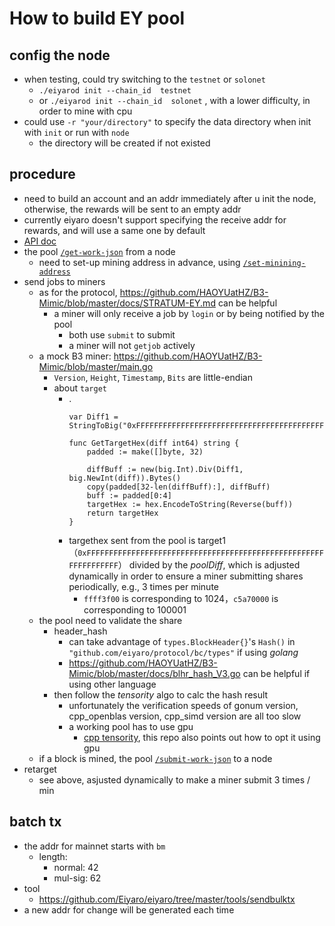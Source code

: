 # How to build EY pool

## config the node
+ when testing, could try switching to the `testnet` or `solonet`
    * `./eiyarod init --chain_id  testnet`
    * or `./eiyarod init --chain_id  solonet` , with a lower difficulty, in order to mine with cpu
+ could use `-r "your/directory"` to specify the data directory when init with `init` or run with `node` 
    * the directory will be created if not existed

## procedure
+ need to build an account and an addr immediately after u init the node, otherwise, the rewards will be sent to an empty addr
+ currently eiyaro doesn't support specifying the receive addr for rewards, and will use a same one by default
+ [API doc](https://github.com/Eiyaro/eiyaro/wiki/API-Reference)
+ the pool [`/get-work-json`](https://github.com/Eiyaro/eiyaro/wiki/API-Reference#get-work-json) from a node
    * need to set-up mining address in advance, using [`/set-minining-address`](https://github.com/Eiyaro/eiyaro/wiki/API-Reference#set-minining-address)
+ send jobs to miners
    * as for the protocol, https://github.com/HAOYUatHZ/B3-Mimic/blob/master/docs/STRATUM-EY.md can be helpful
        - a miner will only receive a job by `login` or by being notified by the pool
            + both use `submit` to submit
            + a miner will not `getjob` actively
    * a mock B3 miner: https://github.com/HAOYUatHZ/B3-Mimic/blob/master/main.go
        - `Version`, `Height`, `Timestamp`, `Bits` are little-endian
        - about `target`
            + .
                ```
                var Diff1 = StringToBig("0xFFFFFFFFFFFFFFFFFFFFFFFFFFFFFFFFFFFFFFFFFFFFFFFFFFFFFFFFFFFFFFFF")

                func GetTargetHex(diff int64) string {
                    padded := make([]byte, 32)

                    diffBuff := new(big.Int).Div(Diff1, big.NewInt(diff)).Bytes()
                    copy(padded[32-len(diffBuff):], diffBuff)
                    buff := padded[0:4]
                    targetHex := hex.EncodeToString(Reverse(buff))
                    return targetHex
                }
                ```
            + targethex sent from the pool is target1（`0xFFFFFFFFFFFFFFFFFFFFFFFFFFFFFFFFFFFFFFFFFFFFFFFFFFFFFFFFFFFFFFFF`） divided by the _poolDiff_, which is adjusted dynamically in order to ensure a miner submitting shares periodically, e.g., 3 times per minute
                * `ffff3f00` is corresponding to 1024，`c5a70000` is corresponding to 100001
    * the pool need to validate the share
        - header_hash
            + can take advantage of `types.BlockHeader{}`'s `Hash()` in `"github.com/eiyaro/protocol/bc/types"` if using _golang_
            + https://github.com/HAOYUatHZ/B3-Mimic/blob/master/docs/blhr_hash_V3.go can be helpful if using other language
        - then follow the _tensority_ algo to calc the hash result
            + unfortunately the verification speeds of gonum version, cpp_openblas version, cpp_simd version are all too slow
            + a working pool has to use gpu 
                * [cpp tensority](https://github.com/Eiyaro/CppTensority), this repo also points out how to opt it using gpu
    + if a block is mined, the pool [`/submit-work-json`](https://github.com/Eiyaro/eiyaro/wiki/API-Reference#submit-work-json) to a node
+ retarget
    * see above, asjusted dynamically to make a miner submit 3 times / min

## batch tx
+ the addr for mainnet starts with `bm` 
    * length:
        - normal: 42
        - mul-sig: 62
+ tool
    * https://github.com/Eiyaro/eiyaro/tree/master/tools/sendbulktx
+ a new addr for change will be generated each time